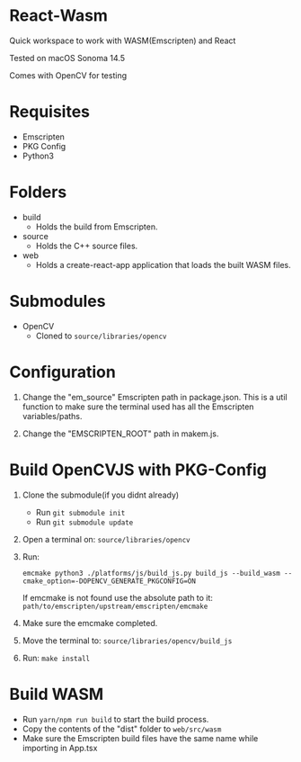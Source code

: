 # React-Wasm

Quick workspace to work with WASM(Emscripten) and React

Tested on macOS Sonoma 14.5

Comes with OpenCV for testing

# Requisites

- Emscripten
- PKG Config
- Python3

# Folders

- build
  - Holds the build from Emscripten.
- source
  - Holds the C++ source files.
- web
  - Holds a create-react-app application that loads the built WASM files.

# Submodules

- OpenCV
  - Cloned to `source/libraries/opencv`

# Configuration

1. Change the "em_source" Emscripten path in package.json. This is a util function to make sure the terminal used has all the Emscripten variables/paths.

2. Change the "EMSCRIPTEN_ROOT" path in makem.js.

# Build OpenCVJS with PKG-Config

1. Clone the submodule(if you didnt already)

   - Run `git submodule init`
   - Run `git submodule update`

2. Open a terminal on: `source/libraries/opencv`

3. Run:

   `emcmake python3 ./platforms/js/build_js.py build_js --build_wasm --cmake_option=-DOPENCV_GENERATE_PKGCONFIG=ON`

   If emcmake is not found use the absolute path to it: `path/to/emscripten/upstream/emscripten/emcmake`

4. Make sure the emcmake completed.
5. Move the terminal to: `source/libraries/opencv/build_js`

6. Run:
   `make install`

# Build WASM

- Run `yarn/npm run build` to start the build process.
- Copy the contents of the "dist" folder to `web/src/wasm`
- Make sure the Emscripten build files have the same name while importing in App.tsx
